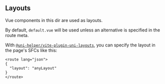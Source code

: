 ## Layouts

Vue components in this dir are used as layouts.

By default, `default.vue` will be used unless an alternative is specified in the route meta.

With [`@uni-helper/vite-plugin-uni-layouts`](https://github.com/uni-helper/vite-plugin-uni-layouts), you can specify the layout in the page's SFCs like this:

```vue
<route lang="json">
{
  "layout": "anyLayout"
}
</route>
```
